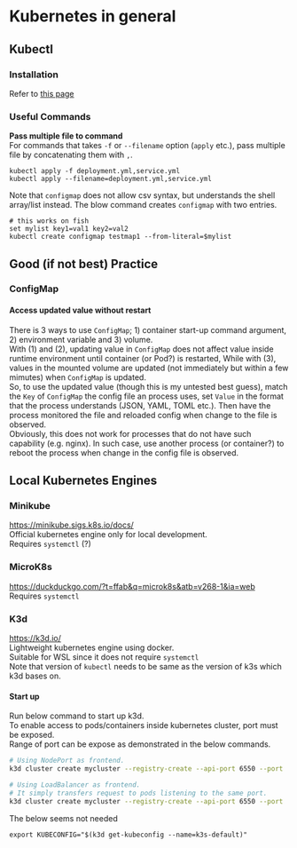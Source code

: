 # Kubernetes in general

## Kubectl
### Installation
Refer to [this
page](https://kubernetes.io/docs/tasks/tools/install-kubectl-linux/)

### Useful Commands
**Pass multiple file to command**  
For commands that takes `-f` or `--filename` option (`apply` etc.), pass multiple file by
concatenating them with `,`.
```fish
kubectl apply -f deployment.yml,service.yml
kubectl apply --filename=deployment.yml,service.yml
```

Note that `configmap` does not allow csv syntax, but understands the shell
array/list instead. The blow command creates `configmap` with two entries.
```fish
# this works on fish
set mylist key1=val1 key2=val2
kubectl create configmap testmap1 --from-literal=$mylist
```

## Good (if not best) Practice
### ConfigMap
#### Access updated value without restart
There is 3 ways to use `ConfigMap`; 1) container start-up command argument,
2) environment variable and 3) volume.  
With (1) and (2), updating value in `ConfigMap` does not affect value inside
runtime environment until container (or Pod?) is restarted, While with (3),
values in the mounted volume are updated (not immediately but within a few
mimutes) when `ConfigMap` is updated.  
So, to use the updated value (though this is my untested best guess), match the
`Key` of `ConfigMap` the config file an process uses, set `Value` in the format
that the process understands (JSON, YAML, TOML etc.). Then have the process
monitored the file and reloaded config when change to the file is observed.  
Obviously, this does not work for processes that do not have such capability
(e.g. nginx). In such case, use another process (or container?) to reboot the
process when change in the config file is observed.

## Local Kubernetes Engines
### Minikube
https://minikube.sigs.k8s.io/docs/  
Official kubernetes engine only for local development.  
Requires `systemctl` (?)  

### MicroK8s
https://duckduckgo.com/?t=ffab&q=microk8s&atb=v268-1&ia=web  
Requires `systemctl`  

### K3d
https://k3d.io/  
Lightweight kubernetes engine using docker.  
Suitable for WSL since it does not require `systemctl`  
Note that version of `kubectl` needs to be same as the version of k3s which k3d
bases on.  

#### Start up
Run below command to start up k3d.  
To enable access to pods/containers inside kubernetes cluster, port must be
exposed.  
Range of port can be expose as demonstrated in the below commands.
```sh
# Using NodePort as frontend.
k3d cluster create mycluster --registry-create --api-port 6550 --port '30000-30001:30000-30001@agent[0]' --agents 2 # --volume ~/workspace:/workspace

# Using LoadBalancer as frontend.
# It simply transfers request to pods listening to the same port.
k3d cluster create mycluster --registry-create --api-port 6550 --port '30000-30010:30000-30010@loadbalancer' --agents 2 # --volume ~/workspace:/workspace
```

The below seems not needed
```
export KUBECONFIG="$(k3d get-kubeconfig --name=k3s-default)"
```
